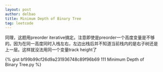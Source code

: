 ```yaml
---
layout: post
author: delbao
title: Minimum Depth of Binary Tree
tag: leetcode
---
```


同理，这题用preorder iterative搞定。注意即使是preorder一个高度变量是不够的。因为在同一高度同时入栈左右，左边出栈后并不知道当前栈内的是右子树还是上一层。这样就没法用同一个变量track height了

{% gist bf99b99cf26d9a231936748c89f96b69 111 Minimum Depth of Binary Tree.py %}
